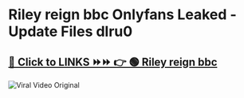 
 # Riley reign bbc Onlyfans Leaked - Update Files dlru0

## <h2><a href="https://clipsfans.com/Riley_reign_bbc&ref=git">🔗 Click to LINKS ⏩⏩ 👉 🟢 Riley reign bbc </a></h2>

<a href="https://clipsfans.com/Riley_reign_bbc&ref=git" rel="nofollow" data-target="animated-image.originalLink"><img src="https://i.ibb.co.com/xMMVF88/686577567.gif" alt="Viral Video Original" style="max-width: 100%; display: inline-block;" data-target="animated-image.originalImage"></a>

